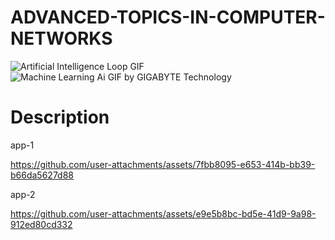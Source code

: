 # ADVANCED-TOPICS-IN-COMPUTER-NETWORKS

![Artificial Intelligence Loop GIF](https://github.com/user-attachments/assets/3d59ce61-5972-486a-b6f9-0e6da0f45306) 
![Machine Learning Ai GIF by GIGABYTE Technology](https://github.com/user-attachments/assets/f45fe38c-fd43-4e63-a404-77d8170917fd)

# Description
app-1

https://github.com/user-attachments/assets/7fbb8095-e653-414b-bb39-b66da5627d88

app-2

https://github.com/user-attachments/assets/e9e5b8bc-bd5e-41d9-9a98-912ed80cd332


